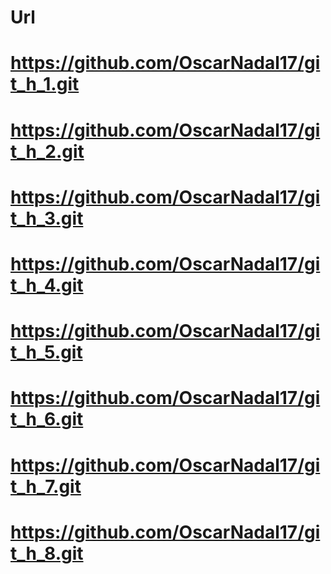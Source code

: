 # Url
# https://github.com/OscarNadal17/git_h_1.git
# https://github.com/OscarNadal17/git_h_2.git
# https://github.com/OscarNadal17/git_h_3.git
# https://github.com/OscarNadal17/git_h_4.git
# https://github.com/OscarNadal17/git_h_5.git
# https://github.com/OscarNadal17/git_h_6.git
# https://github.com/OscarNadal17/git_h_7.git
# https://github.com/OscarNadal17/git_h_8.git
